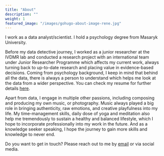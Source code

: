 ```yaml
---
title: "About"
description: ""
weight: 1
featured_image: "/images/gohugo-about-image-rene.jpg"
---
```


I work as a data analyst/scientist. I hold a psychology degree from Masaryk University.

Before my data detective journey, I worked as a junior researcher at the IVDMR lab and conducted a research project with an international team under Junior Researcher Programme which affects my current work, always turning back to up-to-date research and placing value in evidence-based decisions. Coming from psychology background, I keep in mind that behind all the data, there is always a person to understand which helps me look at the data from a wider perspective. You can check my resume for further details [here](/files/Hlavova_resume.pdf).

Apart from data, I engage in multiple other passions, including composing and producing my own music, or photography. Music always played a big role in bringing authenticity, raw emotions, and creative playfulness into my life. My time-management skills, daily dose of yoga and meditation also help me tremendously to sustain a healthy and balanced lifestyle, which I hope to incorporate professionally into my work in the future. And as a knowledge seeker speaking, I hope the journey to gain more skills and knowledge to never end.

Do you want to get in touch? Please reach out to me by [email](mailto:hlavova.renata@gmail.com) or via social media. 